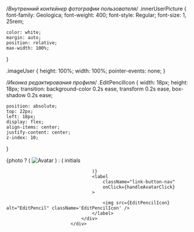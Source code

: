 /*Внутренний контейнер фотографии пользователя*/
.innerUserPicture {
    font-family: Geologica;
    font-weight: 400;
    font-style: Regular;
    font-size: 1, 25rem;

    color: white;
    margin: auto;
    position: relative;
    max-width: 100%;
}

.imageUser {
    height: 100%;
    width: 100%;
    pointer-events: none;
}

/*Иконка редактирования профиля*/
.EditPencilIcon {
    width: 18px;
    height: 18px;
    transition: background-color 0.2s ease, transform 0.2s ease, box-shadow 0.2s ease;

    position: absolute;
    top: 22px;
    left: 18px;
    display: flex;
    align-items: center;
    justify-content: center;
    z-index: 10;
}

<div className='outerUserPicture'>
                                <div className='innerUserPicture'>
                                    {photo ? (
                                        <img
                                            src={`https://localhost:7109${photo}`}
                                            alt="Avatar"
                                            className='imageUser'
                                        />
                                    ) : (
                                        initials

                                    )}
                                    <label
                                        className="link-button-nav"
                                        onClick={handleAvatarClick}
                                    >

                                        <img src={EditPencilIcon} alt="EditPencil" className='EditPencilIcon' />
                                    </label>
                                </div>
                            </div>
